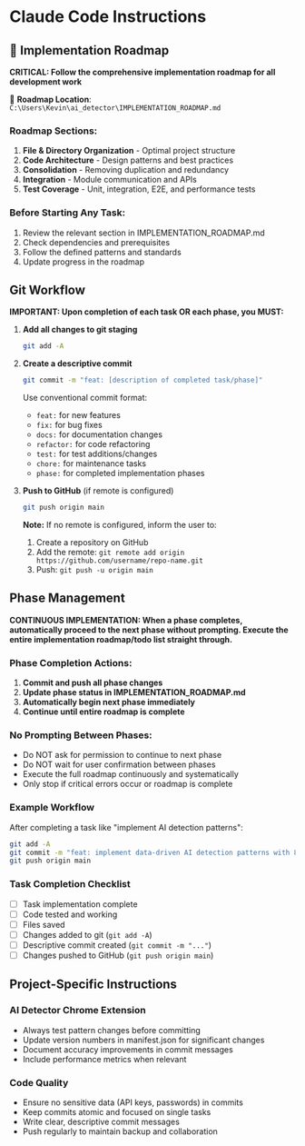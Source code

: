 # Claude Code Instructions

## 🎯 Implementation Roadmap

**CRITICAL: Follow the comprehensive implementation roadmap for all development work**

📍 **Roadmap Location**: `C:\Users\Kevin\ai_detector\IMPLEMENTATION_ROADMAP.md`

### Roadmap Sections:
1. **File & Directory Organization** - Optimal project structure
2. **Code Architecture** - Design patterns and best practices  
3. **Consolidation** - Removing duplication and redundancy
4. **Integration** - Module communication and APIs
5. **Test Coverage** - Unit, integration, E2E, and performance tests

### Before Starting Any Task:
1. Review the relevant section in IMPLEMENTATION_ROADMAP.md
2. Check dependencies and prerequisites
3. Follow the defined patterns and standards
4. Update progress in the roadmap

## Git Workflow

**IMPORTANT: Upon completion of each task OR each phase, you MUST:**

1. **Add all changes to git staging**
   ```bash
   git add -A
   ```

2. **Create a descriptive commit**
   ```bash
   git commit -m "feat: [description of completed task/phase]"
   ```
   
   Use conventional commit format:
   - `feat:` for new features
   - `fix:` for bug fixes  
   - `docs:` for documentation changes
   - `refactor:` for code refactoring
   - `test:` for test additions/changes
   - `chore:` for maintenance tasks
   - `phase:` for completed implementation phases

3. **Push to GitHub** (if remote is configured)
   ```bash
   git push origin main
   ```
   
   **Note:** If no remote is configured, inform the user to:
   1. Create a repository on GitHub
   2. Add the remote: `git remote add origin https://github.com/username/repo-name.git`
   3. Push: `git push -u origin main`

## Phase Management

**CONTINUOUS IMPLEMENTATION: When a phase completes, automatically proceed to the next phase without prompting. Execute the entire implementation roadmap/todo list straight through.**

### Phase Completion Actions:
1. **Commit and push all phase changes**
2. **Update phase status in IMPLEMENTATION_ROADMAP.md**  
3. **Automatically begin next phase immediately**
4. **Continue until entire roadmap is complete**

### No Prompting Between Phases:
- Do NOT ask for permission to continue to next phase
- Do NOT wait for user confirmation between phases
- Execute the full roadmap continuously and systematically
- Only stop if critical errors occur or roadmap is complete

### Example Workflow

After completing a task like "implement AI detection patterns":

```bash
git add -A
git commit -m "feat: implement data-driven AI detection patterns with 89% accuracy"
git push origin main
```

### Task Completion Checklist

- [ ] Task implementation complete
- [ ] Code tested and working
- [ ] Files saved
- [ ] Changes added to git (`git add -A`)
- [ ] Descriptive commit created (`git commit -m "..."`)
- [ ] Changes pushed to GitHub (`git push origin main`)

## Project-Specific Instructions

### AI Detector Chrome Extension

- Always test pattern changes before committing
- Update version numbers in manifest.json for significant changes
- Document accuracy improvements in commit messages
- Include performance metrics when relevant

### Code Quality

- Ensure no sensitive data (API keys, passwords) in commits
- Keep commits atomic and focused on single tasks
- Write clear, descriptive commit messages
- Push regularly to maintain backup and collaboration